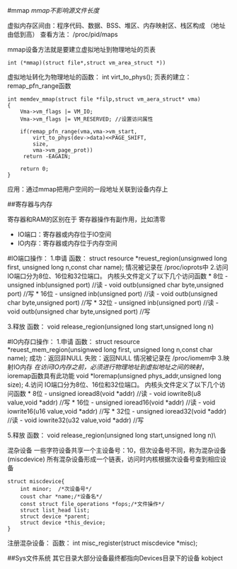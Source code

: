 #mmap
*mmap不影响源文件长度*

虚拟内存区间由：程序代码、数据、BSS、堆区、内存映射区、栈区构成
（地址由低到高）
查看方法：  /proc/pid/maps

mmap设备方法就是要建立虚拟地址到物理地址的页表
```
int (*mmap)(struct file*,struct vm_area_struct *))
```
虚拟地址转化为物理地址的函数：
    int virt_to_phys();
页表的建立：
    remap_pfn_range函数 
```
int memdev_mmap(struct file *filp,struct vm_aera_struct* vma)
{
    Vma->vm_flags |= VM_IO;
    Vma->vm_flags |= VM_RESERVED; //设置访问属性

    if(remap_pfn_range(vma,vma->vm_start,
        virt_to_phys(dev->data)<<PAGE_SHIFT,
        size,
        vma->vm_page_prot))
     return -EAGAIN;

    return 0;
} 
```
应用：通过mmap把用户空间的一段地址关联到设备内存上

##寄存器与内存

寄存器和RAM的区别在于 寄存器操作有副作用，比如清零

* IO端口：寄存器或内存位于IO空间
* IO内存：寄存器或内存位于内存空间

#IO端口操作：
1.申请
    函数：
        struct resource *reuest_region(unsignwed long first,
            unsigned long n,const char name);
    情况被记录在 /proc/ioprots中
2.访问
    IO端口分为8位、16位和32位端口。
    内核头文件定义了以下几个访问函数
    * 8位
        - unsigned inb(unsigned port)   //读
        - void outb(unsigned char byte,unsigned port) //写
    * 16位
        - unsigned inb(unsigned port)   //读
        - void outb(unsigned char byte,unsigned port) //写
    * 32位
        - unsigned inb(unsigned port)   //读
        - void outb(unsigned char byte,unsigned port) //写

3.释放
    函数：
        void release_region(unsigned long start,unsigned long n)

#IO内存口操作：
1.申请
    函数：
        struct resource *reuest_mem_region(unsignwed long first,
            unsigned long n,const char name);
        成功：返回非NULL  失败：返回NULL
    情况被记录在 /proc/iomem中
3.映射IO内存
    *在访问IO内存之前，必须进行物理地址到虚拟地址之间的映射*，ioremap函数具有此功能
    void *loremap(unsigned phys_addr,unsigned long size);
4.访问
    IO端口分为8位、16位和32位端口。
    内核头文件定义了以下几个访问函数
    * 8位
        - unsigned ioread8(void *addr)   //读
        - void iowrite8(u8 value,void *addr) //写
    * 16位
        - unsigned ioread16(void *addr)   //读
        - void iowrite16(u16 value,void *addr) //写
    * 32位
        - unsigned ioread32(void *addr)   //读
        - void iowrite32(u32 value,void *addr) //写

5.释放
    函数：
        void release_region(unsigned long start,unsigned long n)\




混杂设备
    一些字符设备共享一个主设备号：10，但次设备号不同，称为混杂设备(miscdevice)
    所有混杂设备形成一个链表，访问时内核根据次设备号查到相应设备

    struct miscdevice{
        int minor;  /*次设备号*/
        coust char *name;/*设备名*/
        const struct file_operations *fops;/*文件操作*/
        struct list_head list;
        struct device *parent;
        struct device *this_device;
    }

注册混杂设备：
    函数：
    int misc_register(struct miscdevice *misc);

##Sys文件系统
其它目录大部分设备最终都指向Devices目录下的设备
kobject

